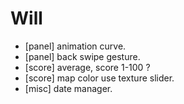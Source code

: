 
# Will

- [panel] animation curve.
- [panel] back swipe gesture.
- [score] average, score 1-100 ?
- [score] map color use texture slider.
- [misc] date manager.
